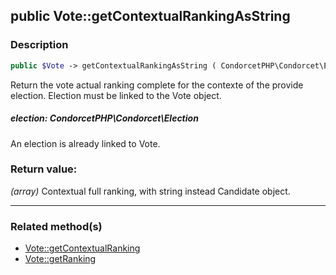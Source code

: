 ## public Vote::getContextualRankingAsString

### Description    

```php
public $Vote -> getContextualRankingAsString ( CondorcetPHP\Condorcet\Election election ) : array
```

Return the vote actual ranking complete for the contexte of the provide election. Election must be linked to the Vote object.
    

##### **election:** *CondorcetPHP\Condorcet\Election*   
An election is already linked to Vote.    


### Return value:   

*(array)* Contextual full ranking, with string instead Candidate object.


---------------------------------------

### Related method(s)      

* [Vote::getContextualRanking](../Vote%20Class/public%20Vote--getContextualRanking.md)    
* [Vote::getRanking](../Vote%20Class/public%20Vote--getRanking.md)    
